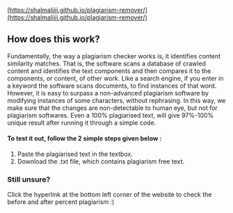 [https://shalmaliiii.github.io/plagiarism-remover/](https://shalmaliiii.github.io/plagiarism-remover/)

## How does this work? 
Fundamentally, the way a plagiarism checker works is, it identifies content similarity matches. 
That is, the software scans a database of crawled content and identifies the text components and 
then compares it to the components, or content, of other work. Like a search engine, if you enter in a keyword 
the software scans documents, to find instances of that word. 
However, it is easy to surpass a non-advanced plagiarism software by modifying instances of some characters, without rephrasing.
In this way, we make sure that the changes are non-detectable to human eye, but not for plagiarism softwares.
Even a 100% plagiarised text, will give 97%-100% unique result after running it through a simple code.

#### To test it out, follow the 2 simple steps given below :
1. Paste the plagiarised text in the textbox.
2. Download the .txt file, which contains plagiarism free text.

### Still unsure?

Click the hyperlink at the bottom left corner of the website to check the before and after percent plagiarism :)
